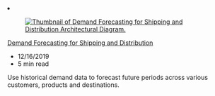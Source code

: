 <!-- This file is automatically generated by build/architectures/build_index.py. Any updates will be lost. -->

<!-- markdownlint-disable MD033 -->

<li class="grid-item item-column" data-categories="Analytics AI + Machine Learning ">
<article class="card">
    <div class="card-header has-margin-bottom-none" aria-hidden="true">
        <figure class="image diagram has-height-175 has-overflow-hidden level">
            <a href="/azure/architecture/solution-ideas/articles/demand-forecasting-for-shipping-and-distribution"><img src="/azure/architecture/browse/thumbs/demand-forecasting-for-shipping-and-distribution.png" class="diagram" alt="Thumbnail of Demand Forecasting for Shipping and Distribution Architectural Diagram." data-linktype="relative-path"></a>
        </figure>
    </div>
    <div class="card-content">
        <a class="card-content-title has-margin-top-none" href="/azure/architecture/solution-ideas/articles/demand-forecasting-for-shipping-and-distribution">
            <p>Demand Forecasting for Shipping and Distribution</p>
        </a>
        <ul class="card-content-metadata">
            <li>12/16/2019</li>
            <li>5 min read</li>
        </ul>
        <p class="card-content-description">Use historical demand data to forecast future periods across various customers, products and destinations.</p>
        <div class="bottom-to-top-fade is-hidden-mobile"></div>
    </div>
</article>
</li>
